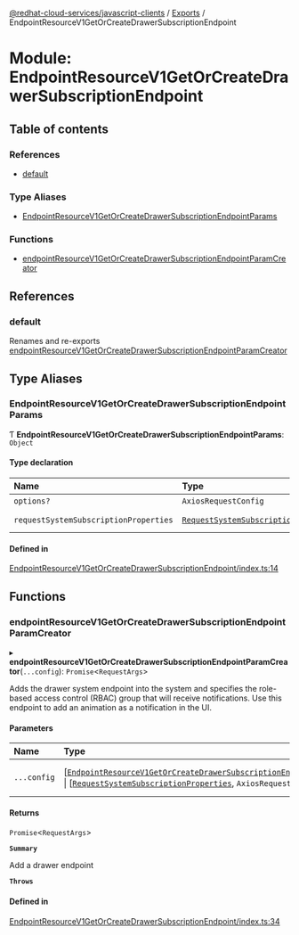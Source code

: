 [@redhat-cloud-services/javascript-clients](../README.md) / [Exports](../modules.md) / EndpointResourceV1GetOrCreateDrawerSubscriptionEndpoint

# Module: EndpointResourceV1GetOrCreateDrawerSubscriptionEndpoint

## Table of contents

### References

- [default](EndpointResourceV1GetOrCreateDrawerSubscriptionEndpoint.md#default)

### Type Aliases

- [EndpointResourceV1GetOrCreateDrawerSubscriptionEndpointParams](EndpointResourceV1GetOrCreateDrawerSubscriptionEndpoint.md#endpointresourcev1getorcreatedrawersubscriptionendpointparams)

### Functions

- [endpointResourceV1GetOrCreateDrawerSubscriptionEndpointParamCreator](EndpointResourceV1GetOrCreateDrawerSubscriptionEndpoint.md#endpointresourcev1getorcreatedrawersubscriptionendpointparamcreator)

## References

### default

Renames and re-exports [endpointResourceV1GetOrCreateDrawerSubscriptionEndpointParamCreator](EndpointResourceV1GetOrCreateDrawerSubscriptionEndpoint.md#endpointresourcev1getorcreatedrawersubscriptionendpointparamcreator)

## Type Aliases

### EndpointResourceV1GetOrCreateDrawerSubscriptionEndpointParams

Ƭ **EndpointResourceV1GetOrCreateDrawerSubscriptionEndpointParams**: `Object`

#### Type declaration

| Name | Type | Description |
| :------ | :------ | :------ |
| `options?` | `AxiosRequestConfig` | - |
| `requestSystemSubscriptionProperties` | [`RequestSystemSubscriptionProperties`](../interfaces/types.RequestSystemSubscriptionProperties.md) | **`Memberof`** EndpointResourceV1GetOrCreateDrawerSubscriptionEndpointApi |

#### Defined in

[EndpointResourceV1GetOrCreateDrawerSubscriptionEndpoint/index.ts:14](https://github.com/RedHatInsights/javascript-clients/blob/main/packages/integrations/EndpointResourceV1GetOrCreateDrawerSubscriptionEndpoint/index.ts#L14)

## Functions

### endpointResourceV1GetOrCreateDrawerSubscriptionEndpointParamCreator

▸ **endpointResourceV1GetOrCreateDrawerSubscriptionEndpointParamCreator**(`...config`): `Promise`\<`RequestArgs`\>

Adds the drawer system endpoint into the system and specifies the role-based access control (RBAC) group that will receive notifications. Use this endpoint to add an animation as a notification in the UI.

#### Parameters

| Name | Type | Description |
| :------ | :------ | :------ |
| `...config` | [[`EndpointResourceV1GetOrCreateDrawerSubscriptionEndpointParams`](EndpointResourceV1GetOrCreateDrawerSubscriptionEndpoint.md#endpointresourcev1getorcreatedrawersubscriptionendpointparams)] \| [[`RequestSystemSubscriptionProperties`](../interfaces/types.RequestSystemSubscriptionProperties.md), `AxiosRequestConfig`\<`any`\>] | with all available params. |

#### Returns

`Promise`\<`RequestArgs`\>

**`Summary`**

Add a drawer endpoint

**`Throws`**

#### Defined in

[EndpointResourceV1GetOrCreateDrawerSubscriptionEndpoint/index.ts:34](https://github.com/RedHatInsights/javascript-clients/blob/main/packages/integrations/EndpointResourceV1GetOrCreateDrawerSubscriptionEndpoint/index.ts#L34)
